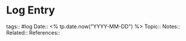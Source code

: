 # Log Entry

tags:: #log 
Date:: <% tp.date.now("YYYY-MM-DD") %>
Topic:: 
Notes:: 
Related:: 
References:: 